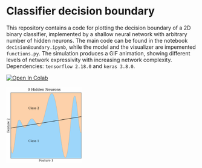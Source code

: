 # Classifier decision boundary

This repository contains a code for plotting the decision boundary of a 2D binary classifier, implemented by a shallow neural network with arbitrary number of hidden neurons. The main code can be found in the notebook `decisionBoundary.ipynb`, while the model and the visualizer are impemented `functions.py`. The simulation produces a GIF animation, showing different levels of network expressivity with increasing network complexity. Dependencies: `tensorflow 2.18.0` and `keras 3.8.0`. 

<a target="_blank" href="https://colab.research.google.com/github/simoneroncallo/classifier-decision-boundary/blob/main/decisionBoundary.ipynb">
  <img src="https://colab.research.google.com/assets/colab-badge.svg" alt="Open In Colab"/>
</a><br><br>

<img src="https://github.com/simoneroncallo/classifier-decision-boundary/blob/main/images/expressivity.gif" width="200" height="200" />
